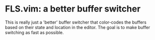 # FLS.vim: a better buffer switcher
This is really just a 'better' buffer switcher that color-codes the buffers based on their state and location in the editor. The goal is to make buffer switching as fast as possible.
